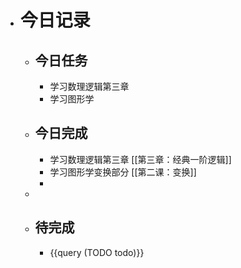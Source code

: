 - # 今日记录
	- ## 今日任务
		- 学习数理逻辑第三章
		- 学习图形学
	- ##  今日完成
		- 学习数理逻辑第三章 [[第三章：经典一阶逻辑]]
		- 学习图形学变换部分 [[第二课：变换]]
		-
	-
	- ## 待完成
		- {{query (TODO todo)}}